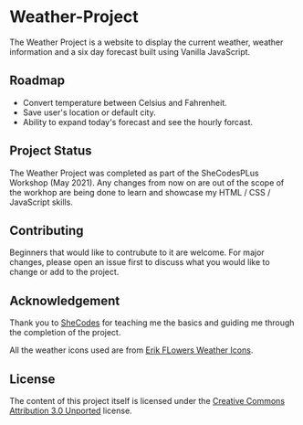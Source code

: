 # Weather-Project
The Weather Project is a website to display the current weather, weather information and a six day forecast built using Vanilla JavaScript. 

## Roadmap
* Convert temperature between Celsius and Fahrenheit.
* Save user's location or default city.
* Ability to expand today's forecast and see the hourly forcast.

## Project Status
The Weather Project was completed as part of the SheCodesPLus Workshop (May 2021). Any changes from now on are out of the scope of the workhop are being done to learn and showcase my HTML / CSS / JavaScript skills.

## Contributing
Beginners that would like to contrubute to it are welcome. For major changes, please open an issue first to discuss what you would like to change or add to the project.

## Acknowledgement 
Thank you to [SheCodes](https://www.shecodes.io/) for teaching me the basics and guiding me through the completion of the project. 

All the weather icons used are from [Erik FLowers Weather Icons](https://erikflowers.github.io/weather-icons/).


## License
The content of this project itself is licensed under the [Creative Commons Attribution 3.0 Unported](https://creativecommons.org/licenses/by/3.0/) license.
